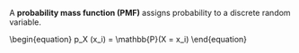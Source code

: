 A **probability mass function (PMF)** assigns probability to a discrete random variable.

\begin{equation}
p_X (x_i) = \mathbb{P}(X = x_i)
\end{equation}